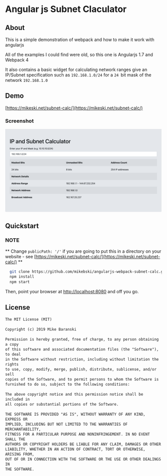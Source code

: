 # Angular js Subnet Claculator

## About

This is a simple demonstration of webpack and how to make it work with angularjs

All of the examples I could find were old, so this one is Angularjs 1.7 and Webpack 4

It also contains a basic widget for calculating network ranges give an IP/Subnet
specification such as `192.168.1.0/24` for a `24 `bit mask of the network
`192.168.1.0`

## Demo

[https://mikeski.net/subnet-calc/](https://mikeski.net/subnet-calc/)

### Screenshot

![Screenshot](images/screenshot.png)

## Quickstart

### NOTE

** Change `publicPath: '/'` if you are going to put this in a directory on your
website - see [https://mikeski.net/subnet-calc/](https://mikeski.net/subnet-calc/) **
 
```bash
  git clone https://github.com/mikebski/angularjs-webpack-subnet-calc.git
  npm install
  npm start
```

Then, point your browser at [http://localhost:8080](http://localhost:8080) and off you go.

## License

```
The MIT License (MIT)

Copyright (c) 2019 Mike Baranski

Permission is hereby granted, free of charge, to any person obtaining a copy
of this software and associated documentation files (the "Software"), to deal
in the Software without restriction, including without limitation the rights
to use, copy, modify, merge, publish, distribute, sublicense, and/or sell
copies of the Software, and to permit persons to whom the Software is
furnished to do so, subject to the following conditions:

The above copyright notice and this permission notice shall be included in
all copies or substantial portions of the Software.

THE SOFTWARE IS PROVIDED "AS IS", WITHOUT WARRANTY OF ANY KIND, EXPRESS OR
IMPLIED, INCLUDING BUT NOT LIMITED TO THE WARRANTIES OF MERCHANTABILITY,
FITNESS FOR A PARTICULAR PURPOSE AND NONINFRINGEMENT. IN NO EVENT SHALL THE
AUTHORS OR COPYRIGHT HOLDERS BE LIABLE FOR ANY CLAIM, DAMAGES OR OTHER
LIABILITY, WHETHER IN AN ACTION OF CONTRACT, TORT OR OTHERWISE, ARISING FROM,
OUT OF OR IN CONNECTION WITH THE SOFTWARE OR THE USE OR OTHER DEALINGS IN
THE SOFTWARE.

```
